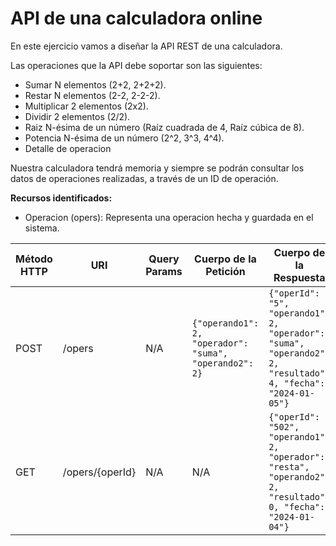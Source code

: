 # API de una calculadora online

En este ejercicio vamos a diseñar la API REST de una calculadora.

Las operaciones que la API debe soportar son las siguientes:
- Sumar N elementos (2+2, 2+2+2).
- Restar N elementos (2-2, 2-2-2).
- Multiplicar 2 elementos (2x2).
- Dividir 2 elementos (2/2).
- Raiz N-ésima de un número (Raíz cuadrada de 4, Raíz cúbica de 8).
- Potencia N-ésima de un número (2^2, 3^3, 4^4).
- Detalle de operacion

Nuestra calculadora tendrá memoria y siempre se podrán consultar los datos de operaciones realizadas, a través de un ID de operación.

**Recursos identificados:**
- Operacion (opers): Representa una operacion hecha y guardada en el sistema.

| Método HTTP                            | URI                   | Query Params  | Cuerpo de la Petición                                              | Cuerpo de la Respuesta                                                                | Códigos de Respuesta                                    |
|----------------------------------------|-----------------------|---------------|--------------------------------------------------------------------|---------------------------------------------------------------------------------------|---------------------------------------------------------|
| POST                                    | /opers                | N/A           | `{"operando1": 2, "operador": "suma", "operando2": 2}`                                                                | `{"operId": "5",  "operando1": 2, "operador": "suma", "operando2": 2, "resultado": 4, "fecha": "2024-01-05"}`           | 201 Created<br/>400 Bad Request<br/>500 Internal Server Error   |
| GET                                    | /opers/{operId} | N/A           | N/A                                                                | `{"operId": "502",  "operando1": 2, "operador": "resta", "operando2": 2, "resultado": 0, "fecha": "2024-01-04"}`                | 200 OK<br/>404 Not Found<br/>500 Internal Server Error      |